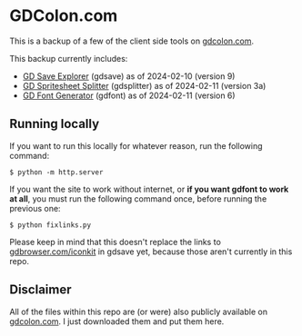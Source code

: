 
# GDColon.com

This is a backup of a few of the client side tools on [gdcolon.com](https://gdcolon.com).

This backup currently includes:

- [GD Save Explorer](https://gdcolon.com/gdsave/) (gdsave) as of 2024-02-10 (version 9)
- [GD Spritesheet Splitter](https://gdcolon.com/gdsplitter/) (gdsplitter) as of 2024-02-11 (version 3a)
- [GD Font Generator](https://gdcolon.com/gdfont) (gdfont) as of 2024-02-11 (version 6)

## Running locally

If you want to run this locally for whatever reason, run the following command:

```console
$ python -m http.server
```

If you want the site to work without internet, or **if you want gdfont to work at all**, you must run the following command once, before running the previous one:

```console
$ python fixlinks.py
```

Please keep in mind that this doesn't replace the links to [gdbrowser.com/iconkit](https://gdbrowser.com/iconkit/) in gdsave yet, because those aren't currently in this repo.

## Disclaimer

All of the files within this repo are (or were) also publicly available on [gdcolon.com](https://gdcolon.com). I just downloaded them and put them here.